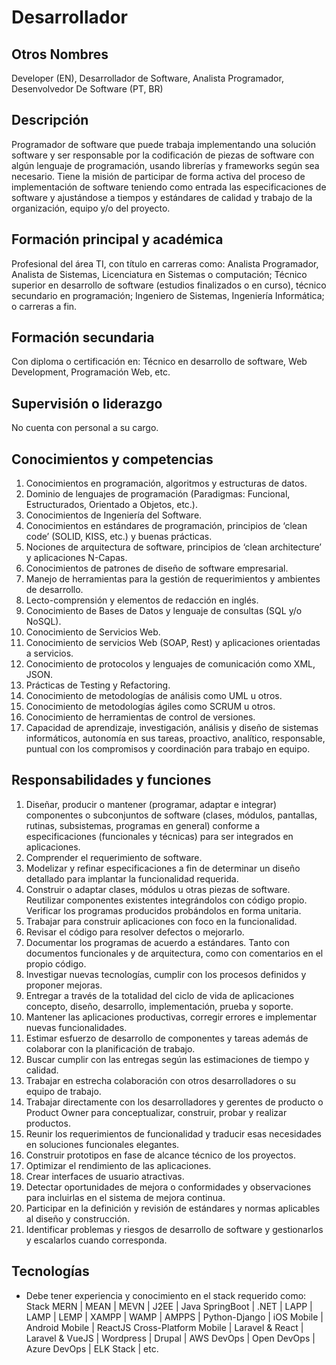 # Desarrollador

## Otros Nombres

Developer (EN), Desarrollador de Software, Analista Programador, Desenvolvedor De Software (PT, BR)

## Descripción

Programador de software que puede trabaja implementando una solución software y ser responsable por la codificación de piezas de software con algún lenguaje de programación, usando librerías y frameworks según sea necesario. Tiene la misión de participar de forma activa del proceso de implementación de software teniendo como entrada las especificaciones de software y ajustándose a tiempos y estándares de calidad y trabajo de la organización, equipo y/o del proyecto. 

## Formación principal y académica

Profesional del área TI, con título en carreras como: Analista Programador, Analista de Sistemas, Licenciatura en Sistemas o computación; Técnico superior en desarrollo de software (estudios finalizados o en curso), técnico secundario en programación; Ingeniero de Sistemas, Ingeniería Informática;  o carreras a fin.

## Formación secundaria

Con diploma o certificación en: Técnico en desarrollo de software, Web Development, Programación Web, etc.

## Supervisión o liderazgo

No cuenta con personal a su cargo.

## Conocimientos y competencias

1.	Conocimientos en programación, algoritmos y estructuras de datos.
2.	Dominio de lenguajes de programación (Paradigmas: Funcional, Estructurados, Orientado a Objetos, etc.).
3.	Conocimientos de Ingeniería del Software.
4.	Conocimientos en estándares de programación, principios de ‘clean code’ (SOLID, KISS, etc.) y buenas prácticas.
5.	Nociones de arquitectura de software, principios de ‘clean architecture’ y aplicaciones N-Capas.
6.	Conocimientos de patrones de diseño de software empresarial.
7.	Manejo de herramientas para la gestión de requerimientos y ambientes de desarrollo.
8.	Lecto-comprensión y elementos de redacción en inglés.
9.	Conocimiento de Bases de Datos y lenguaje de consultas (SQL y/o NoSQL).
10.	Conocimiento de Servicios Web.
11.	Conocimiento de servicios  Web (SOAP, Rest) y aplicaciones orientadas a servicios.
12.	Conocimiento de protocolos y lenguajes de comunicación como XML, JSON.
13.	Prácticas de Testing y Refactoring.
14.	Conocimiento de metodologías de análisis como UML u otros.
15.	Conocimiento de metodologías ágiles como SCRUM u otros.
16.	Conocimiento de herramientas de control de versiones.
17.	Capacidad de aprendizaje, investigación, análisis y diseño de sistemas informáticos, autonomía en sus tareas, proactivo, analítico, responsable, puntual con los compromisos y coordinación para trabajo en equipo.


## Responsabilidades y funciones

1.	Diseñar, producir o mantener (programar, adaptar e integrar) componentes o subconjuntos de software (clases, módulos, pantallas, rutinas, subsistemas, programas en general) conforme a especificaciones (funcionales y técnicas) para ser integrados en aplicaciones.
2.	Comprender el requerimiento de software.
3.	Modelizar y refinar especificaciones a fin de determinar un diseño detallado para implantar la
funcionalidad requerida.
4.	Construir o adaptar clases, módulos u otras piezas de software. Reutilizar componentes existentes integrándolos con código propio. Verificar los programas producidos probándolos en forma unitaria.
5.	Trabajar para construir aplicaciones con foco en la funcionalidad.
6.	Revisar el código para resolver defectos o mejorarlo.
7.	Documentar los programas de acuerdo a estándares. Tanto con documentos funcionales y de arquitectura, como con comentarios en el propio código.
8.	Investigar nuevas tecnologías, cumplir con los procesos definidos y proponer mejoras.
9.	Entregar a través de la totalidad del ciclo de vida de aplicaciones concepto, diseño, desarrollo, implementación, prueba y soporte.
10.	Mantener las aplicaciones productivas, corregir errores e implementar nuevas funcionalidades.
11.	Estimar esfuerzo de desarrollo de componentes y tareas además de colaborar con la planificación de trabajo.
12.	Buscar cumplir con las entregas según las estimaciones de tiempo y calidad.
13.	Trabajar en estrecha colaboración con otros desarrolladores o su equipo de trabajo.
14.	Trabajar directamente con los desarrolladores y gerentes de producto o Product Owner para conceptualizar, construir, probar y realizar productos.
15.	Reunir los requerimientos de funcionalidad y traducir esas necesidades en soluciones funcionales elegantes.
16.	Construir prototipos en fase de alcance técnico de los proyectos.
17.	Optimizar el rendimiento de las aplicaciones.
18.	Crear interfaces de usuario atractivas.
19.	Detectar oportunidades de mejora o conformidades y observaciones para incluirlas en el sistema de mejora continua.
20.	Participar en la definición y revisión de estándares y normas aplicables al diseño y construcción.
21.	Identificar problemas y riesgos de desarrollo de software y gestionarlos y escalarlos cuando corresponda.


## Tecnologías

- Debe tener experiencia y conocimiento en el stack requerido como: Stack MERN | MEAN | MEVN | J2EE | Java SpringBoot | .NET | LAPP | LAMP | LEMP | XAMPP | WAMP | AMPPS | Python-Django | iOS Mobile | Android Mobile | ReactJS Cross-Platform Mobile | Laravel & React | Laravel & VueJS | Wordpress | Drupal | AWS DevOps | Open DevOps | Azure DevOps | ELK Stack | etc.